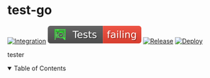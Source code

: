 # test-go

[![Integration](https://github.com/crazy-matt/test-go/actions/workflows/integration.yaml/badge.svg)](https://github.com/crazy-matt/test-go/actions/workflows/integration.yaml)
[![Tests](https://github.com/crazy-matt/test-go/blob/badges/tests.svg)](https://github.com/crazy-matt/test-go/actions/workflows/release.yaml)
[![Release](https://github.com/crazy-matt/test-go/blob/badges/release.svg)](https://github.com/crazy-matt/test-go/actions/workflows/release.yaml)
[![Deploy](https://github.com/crazy-matt/test-go/actions/workflows/deploy.yaml/badge.svg)](https://github.com/crazy-matt/test-go/actions/workflows/deploy.yaml)

tester

<details open="open">
<summary>Table of Contents</summary>

</details>
